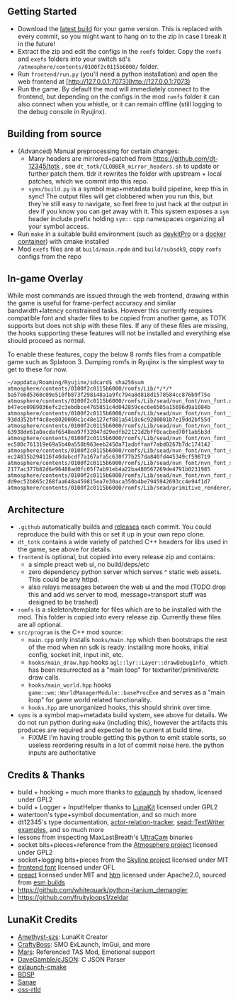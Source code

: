 ## Getting Started
- Download the [latest build](https://github.com/aquacluck/totk-lotuskit/releases) for your game version. This is replaced with every commit, so you might want to hang on to the zip in case I break it in the future!
- Extract the zip and edit the configs in the `romfs` folder. Copy the `romfs` and `exefs` folders into your switch sd's `/atmosphere/contents/0100f2c0115b6000/` folder.
- Run `frontend/run.py` (you'll need a python installation) and open the web frontend at [http://127.0.0.1:7073](http://127.0.0.1:7073)
- Run the game. By default the mod will immediately connect to the frontend, but depending on the configs in the mod `romfs` folder it can also connect when you whistle, or it can remain offline (still logging to the debug console in Ryujinx).

## Building from source
- (Advanced) Manual preprocessing for certain changes:
    - Many headers are mirrored+patched from https://github.com/dt-12345/totk , see `dt_totk/CLOBBER_mirror_headers.sh` to update or further patch them. tldr it rewrites the folder with upstream + local patches, which we commit into this repo.
    - `syms/build.py` is a symbol map+metadata build pipeline, keep this in sync! The output files will get clobbered when you run this, but they're still easy to navigate, so feel free to just hack at the output in dev if you know you can get away with it. This system exposes a `sym` header include prefix holding `sym::` cpp namespaces organizing all your symbol access.
- Run `make` in a suitable build environment (such as [devkitPro](https://devkitpro.org/wiki/Getting_Started) or a [docker container](https://hub.docker.com/r/pixelkiri/devkitpro-alpine-switch/)) with cmake installed
- Mod `exefs` files are at `build/main.npdm` and `build/subsdk9`, copy `romfs` configs from the repo

## In-game Overlay
While most commands are issued through the web frontend, drawing within the game is useful for frame-perfect accuracy and similar bandwidth+latency constrained tasks. However this currently requires compatible font and shader files to be copied from another game, as TOTK supports but does not ship with these files. If any of these files are missing, the hooks supporting these features will not be installed and everything else should proceed as normal.

To enable these features, copy the below 8 romfs files from a compatible game such as Splatoon 3. Dumping romfs in Ryujinx is the simplest way to get to these for now.

```
~/appdata/Roaming/Ryujinx/sdcard$ sha256sum atmosphere/contents/0100f2c0115b6000/romfs/Lib/*/*/*
ba57e6d5368c09e510fb873f298148a1a9fc794a8d818d1578584cc876b9f75e  atmosphere/contents/0100f2c0115b6000/romfs/Lib/sead/nvn_font/nvn_font.ntx
b47ece0989036efc2c3ebdbce4765851c4d042859cec6e6505a15696d9a1084b  atmosphere/contents/0100f2c0115b6000/romfs/Lib/sead/nvn_font/nvn_font_jis1.ntx
93dd352bff4c8ee8020000c1c48e127ef801a5418c6c9200001b7e19dd2bf55d  atmosphere/contents/0100f2c0115b6000/romfs/Lib/sead/nvn_font/nvn_font_jis1_mipmap.xtx
63938de61a0acdaf6548ea97f32047d29edfb22121d2bff0cacbed70f1ab5b3d  atmosphere/contents/0100f2c0115b6000/romfs/Lib/sead/nvn_font/nvn_font_jis1_tbl.bin
ec580c761319e69a5b40a550b963eeb2450a71adbffaaf7abd0267b7dc174142  atmosphere/contents/0100f2c0115b6000/romfs/Lib/sead/nvn_font/nvn_font_shader.bin
ec24835b294116f40dabcdf7a167afa5c630f77b257da840fd445349cf598719  atmosphere/contents/0100f2c0115b6000/romfs/Lib/sead/nvn_font/nvn_font_shader_jis1.bin
2177ac377b82d6e96488ad0fc05f7ab91eb4a22ba480567269de4791b0231985  atmosphere/contents/0100f2c0115b6000/romfs/Lib/sead/nvn_font/nvn_font_shader_jis1_mipmap.bin
dd9ec52b865c268faa648a459815ea7e30aca350b4be7945942693cc4e94f1d7  atmosphere/contents/0100f2c0115b6000/romfs/Lib/sead/primitive_renderer/primitive_drawer_nvn_shader.bin
```

## Architecture
- `.github` automatically builds and [releases](https://github.com/aquacluck/totk-lotuskit/releases) each commit. You could reproduce the build with this or set it up in your own repo clone.
- `dt_totk` contains a wide variety of patched C++ headers for libs used in the game, see above for details.
- `frontend` is optional, but copied into every release zip and contains:
   - a simple preact web ui, no build/deps/etc
   - zero dependency python server which serves ^ static web assets. This could be any httpd.
   - also relays messages between the web ui and the mod (TODO drop this and add ws server to mod, message+transport stuff was designed to be trashed)
- `romfs` is a skeleton/template for files which are to be installed with the mod. This folder is copied into every release zip. Currently these files are all optional.
- `src/program` is the C++ mod source:
    - `main.cpp` only installs `hooks/main.hpp` which then bootstraps the rest of the mod when nn sdk is ready: installing more hooks, initial config, socket init, input init, etc.
    - `hooks/main_draw.hpp` hooks `agl::lyr::Layer::drawDebugInfo_` which has been resurrected as a "main loop" for textwriter/primitive/etc draw calls.
    - `hooks/main_world.hpp` hooks `game::wm::WorldManagerModule::baseProcExe` and serves as a "main loop" for game world related functionality.
    - `hooks.hpp` are unorganized hooks, this should shrink over time.
- `syms` is a symbol map+metadata build system, see above for details. We do not run python during `make` (including this), however the artifacts this produces are required and expected to be current at build time.
    - FIXME I'm having trouble getting this python to emit stable sorts, so useless reordering results in a lot of commit noise here. the python inputs are authoritative

## Credits & Thanks
- build + hooking + much more thanks to [exlaunch](https://github.com/shadowninja108/exlaunch) by shadow, licensed under GPL2
- build + Logger + InputHelper thanks to [LunaKit](https://github.com/Amethyst-szs/smo-lunakit) licensed under GPL2
- watertoon's type+symbol documentation, and so much more
- dt12345's type documentation, [actor-relation-tracker](https://github.com/dt-12345/actor-relation-tracker/), [sead::TextWriter examples](https://github.com/dt-12345/writer), and so much more
- lessons from inspecting MaxLastBreath's [UltraCam](https://github.com/MaxLastBreath/TOTK-mods/) binaries
- socket bits+pieces+reference from the [Atmosphere project](https://github.com/Atmosphere-NX/Atmosphere) licensed under GPL2
- socket+logging bits+pieces from the [Skyline project](https://github.com/skyline-dev/skyline) licensed under MIT
- [frontend font](https://github.com/adobe-fonts/source-code-pro) licensed under OFL
- [preact](https://github.com/preactjs/preact) licensed under MIT and [htm](https://github.com/developit/htm) licensed under Apache2.0, sourced from [esm builds](https://esm.sh)
- https://github.com/whitequark/python-itanium_demangler
- https://github.com/fruityloops1/zeldar

## LunaKit Credits
- [Amethyst-szs](https://github.com/Amethyst-szs): LunaKit Creator
- [CraftyBoss](https://github.com/CraftyBoss): SMO ExLaunch, ImGui, and more
- [Mars](https://github.com/Mars2032): Referenced TAS Mod, Emotional support
- [DaveGamble/cJSON](https://github.com/DaveGamble/cJSON): C JSON Parser
- [exlaunch-cmake](https://github.com/EngineLessCC/exlaunch-cmake/)
- [BDSP](https://github.com/Martmists-GH/BDSP)
- [Sanae](https://github.com/Sanae6)
- [oss-rtld](https://github.com/Thog/oss-rtld)
